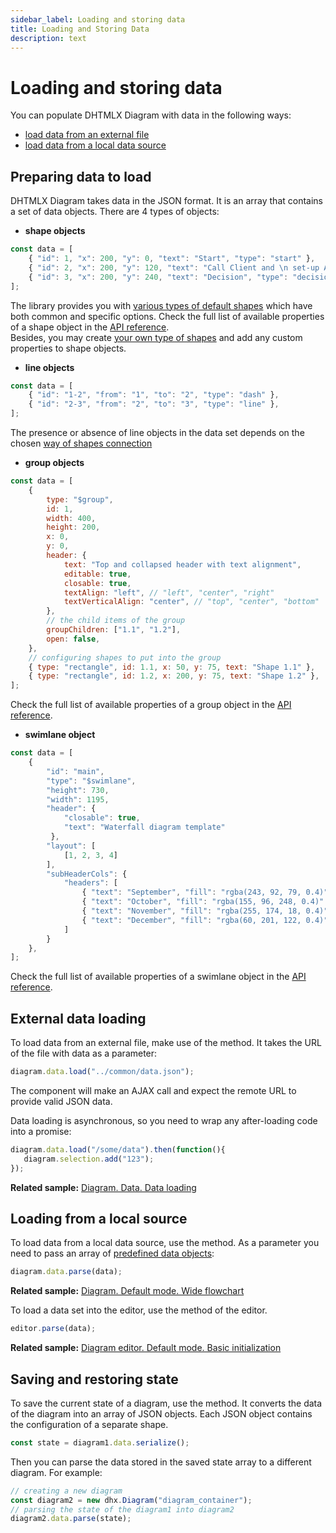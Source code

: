```yaml
---
sidebar_label: Loading and storing data
title: Loading and Storing Data
description: text
---
```


# Loading and storing data

You can populate DHTMLX Diagram with data in the following ways:

- [load data from an external file](#external-data-loading)
- [load data from a local data source](#loading-from-a-local-source)

## Preparing data to load

DHTMLX Diagram takes data in the JSON format. It is an array that contains a set of data objects. There are 4 types of objects:

- **shape objects**

~~~js
const data = [
	{ "id": 1, "x": 200, "y": 0, "text": "Start", "type": "start" },
    { "id": 2, "x": 200, "y": 120, "text": "Call Client and \n set-up Appointment", "type": "process" },
    { "id": 3, "x": 200, "y": 240, "text": "Decision", "type": "decision" },
];
~~~

The library provides you with [various types of default shapes](../../shapes/default_shapes/) which have both common and specific options. Check the full list of available properties of a shape object in the [API reference](shapes/configuration_properties.md). <br>
Besides, you may create [your own type of shapes](../../shapes/custom_shape/) and add any custom properties to shape objects.

- **line objects**

~~~js
const data = [
    { "id": "1-2", "from": "1", "to": "2", "type": "dash" },
    { "id": "2-3", "from": "2", "to": "3", "type": "line" },
];
~~~

The presence or absence of line objects in the data set depends on the chosen [way of shapes connection](../../lines/index/#setting-connections-between-shapes)

- **group objects**

~~~js
const data = [    
    {
        type: "$group",
        id: 1,
        width: 400,
        height: 200,
        x: 0,
        y: 0,
        header: {
            text: "Top and collapsed header with tеxt alignment",
            editable: true,
            closable: true,
            textAlign: "left", // "left", "center", "right"
            textVerticalAlign: "center", // "top", "center", "bottom"
        },
      	// the child items of the group
        groupChildren: ["1.1", "1.2"],
        open: false,
    },
  	// configuring shapes to put into the group
    { type: "rectangle", id: 1.1, x: 50, y: 75, text: "Shape 1.1" },
    { type: "rectangle", id: 1.2, x: 200, y: 75, text: "Shape 1.2" },
];
~~~

Check the full list of available properties of a group object in the [API reference](groups/configuration_properties.md).

- **swimlane object**

~~~js
const data = [
    {
		"id": "main",
		"type": "$swimlane",
		"height": 730,
		"width": 1195,
		"header": {
			"closable": true,
			"text": "Waterfall diagram template"
		 },
		"layout": [
			[1, 2, 3, 4]
		],
		"subHeaderCols": {
			"headers": [
				{ "text": "September", "fill": "rgba(243, 92, 79, 0.4)" },
				{ "text": "October", "fill": "rgba(155, 96, 248, 0.4)" },
				{ "text": "November", "fill": "rgba(255, 174, 18, 0.4)" },
				{ "text": "December", "fill": "rgba(60, 201, 122, 0.4)" }
			]
		}
	},
];
~~~

Check the full list of available properties of a swimlane object in the [API reference](swimlanes/configuration_properties.md).

External data loading
-------------------

To load data from an external file, make use of the [](../api/data_collection/load_method.md) method. It takes the URL of the file with data as a parameter:

~~~js
diagram.data.load("../common/data.json");
~~~

The component will make an AJAX call and expect the remote URL to provide valid JSON data.

Data loading is asynchronous, so you need to wrap any after-loading code into a promise:

~~~js
diagram.data.load("/some/data").then(function(){
   diagram.selection.add("123");
});
~~~

**Related sample:** [Diagram. Data. Data loading](https://snippet.dhtmlx.com/09isp2d8)

Loading from a local source
--------------------

To load data from a local data source, use the [](../api/data_collection/parse_method.md) method. As a parameter you need to pass an array of [predefined data objects](#preparing-data-to-load):

~~~js
diagram.data.parse(data);
~~~

**Related sample:** [Diagram. Default mode. Wide flowchart](https://snippet.dhtmlx.com/4d4k3o8p)

To load a data set into the editor, use the [](../api/editor/parse_method.md) method of the editor.

~~~js
editor.parse(data);
~~~

**Related sample:** [Diagram editor. Default mode. Basic initialization](https://snippet.dhtmlx.com/xshe9ut7)

Saving and restoring state
----------------------------

To save the current state of a diagram, use the [](../api/data_collection/serialize_method.md) method. It converts the data of the diagram into an array of JSON objects. 
Each JSON object contains the configuration of a separate shape.

~~~js
const state = diagram1.data.serialize();
~~~

Then you can parse the data stored in the saved state array to a different diagram. For example:

~~~js
// creating a new diagram
const diagram2 = new dhx.Diagram("diagram_container");
// parsing the state of the diagram1 into diagram2
diagram2.data.parse(state);
~~~

